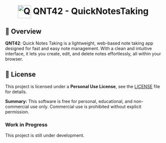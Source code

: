 <h1 align="center">
    <img align="center" src="public/logo/favicon-blue.ico" alt="QNT42 Logo" width="42px" height="42px" />
     QNT42 - QuickNotesTaking
</h1>

## 📝 Overview 

**QNT42**: Quick Notes Taking is a lightweight, web-based note taking app designed for fast and easy note management. With a clean and intuitive interface, it lets you create, edit, and delete notes effortlessly, all within your browser.

## 📄 License

This project is licensed under a **Personal Use License**, see the [LICENSE](license.md) file for details.

**Summary:** This software is free for personal, educational, and non-commercial use only. Commercial use is prohibited without explicit permission.

### Work in Progress
This project is still under development.
